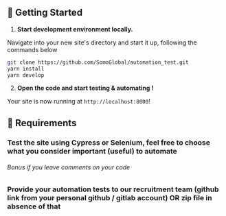 ## 🚀 Getting Started

1. **Start development environment locally.**

Navigate into your new site's directory and start it up, following the commands below

```sh
git clone https://github.com/SomoGlobal/automation_test.git
yarn install
yarn develop
```

2. **Open the code and start testing & automating !**

Your site is now running at `http://localhost:8000`!


## 📝 Requirements

### Test the site using Cypress or Selenium, feel free to choose what you consider important (useful) to automate
###### Bonus if you leave comments on your code
### Provide your automation tests to our recruitment team (github link from your personal github / gitlab account) OR zip file in absence of that

